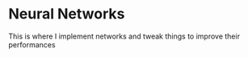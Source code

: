# Neural Networks

This is where I implement networks and tweak things to improve their performances
